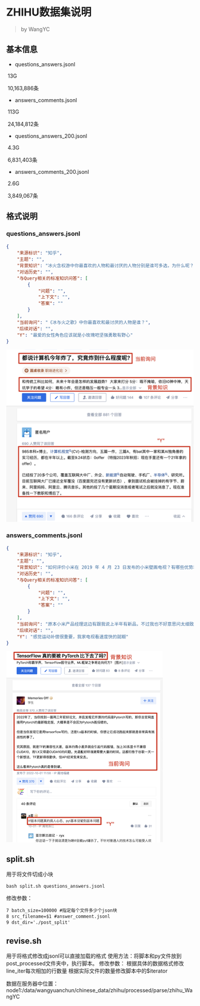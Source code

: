 # ZHIHU数据集说明

> by WangYC

## 基本信息

* questions_answers.jsonl

​	13G

​	10,163,886条

* answers_comments.jsonl

​	113G

​	24,184,812条

* questions_answers_200.jsonl

​	4.3G

​	6,831,403条

* answers_comments_200.jsonl

​	2.6G

​	3,849,067条

## 格式说明

### questions_answers.jsonl

```json
{
    "来源标识": "知乎",
    "主题": "",
    "背景知识": "冰火含权游中你最喜欢的人物和最讨厌的人物分别是谁可多选，为什么呢？",
    "对话历史": "",
    "与Query相关的标准知识问答": [
        {
            "问题": "",
            "上下文": "",
            "答案": ""
        }
    ],
    "当前询问": "《冰与火之歌》中你最喜欢和最讨厌的人物是谁？",
    "后续对话": "",
    "Y": "最爱的女性角色应该就是小玫瑰吧坚强勇敢有野心"
}
```

<img src="readme.assets/image-20221003090140173.png" alt="image-20221003090140173" style="zoom:50%;" />

### answers_comments.jsonl

```json
{
    "来源标识": "知乎",
    "主题": "",
    "背景知识": "如何评价小米在 2019 年 4 月 23 日发布的小米壁画电视？有哪些优势和不足？",
    "对话历史": "",
    "与Query相关的标准知识问答": [
        {
            "问题": "",
            "上下文": "",
            "答案": ""
        }
    ],
    "当前询问": "原本小米产品经理这边有跟我说上半年有新品，不过我也不好意思问太细致，毕竟涉及商业机密，所以也是两点钟看的发布会，准备过几天去小米之家看看实物。首先从普通电视层面分析，电视嘛，看画面的，最重要的当然应该是画质好不好。不过很多人不懂电视，不知道怎么评价电视好坏，看电视也是安卓系统，就拿评价手机的套路去评价电视，怎么评价呢？当然就是看性能强不强，也就是看运行内存和存储空间。要知道，国产谁家电视性能最强？不是小米哦，其实是乐视电视，恐怕乐视电视的性能真的是举世无双，看看，3运行内存，72双核53双核处理器，32存储空间，牛不牛？这可比小米电视性能强多了，结果呢？结果乐视倒闭了回到开头，一台智能电视好不好，最重要的还是看画质好不好，而不是性能强不强，当然了，性能是重要的，但是并非第一重要。而画质好不好，则是看电视上画质处理技术的使用，比如运动补偿，光控分区，画质处理芯，广色域技术，1000尼特的屏幕峰值亮度等，不是看屏幕是不是进口的哦！这又是另一个重大且普遍的误解了，这里不详细展开。关于电视的画质处理技术，请参考高端智能电视应该有哪些画质处理技术蓝大仙人的文章知乎53428716小米这款屏幕是真4吗？是的，目前小米电视没有假4的。全面屏这款没数据，大概率是国产屏幕。壁画版说了是三星屏智能电视真4屏幕面板与假4的区别。蓝大仙人的文章知乎53427321那么小米这款电视用了哪些画质处理技术呢？支持是真的吗？对不起，没有用到，以上提到的画质处理技术均未用到。连运动补偿都没有。没有运动补偿的电视，在观看高速运动的画面时，比如篮球足球比赛，画面会出现比较明显的拖影模糊抖动情况。也仅仅是支持解码而已，由于没有画质处理技术的支持，显示不出效果。但是这个价位没运动补偿正常吗？不正常，6000上下国产传统品牌普遍都有运动补偿了。甚至索尼657500也有。小米壁画电视性能算强吗？说实话，这个性能在这个价位只能算中等，没有明显优势。那小米壁画电视有什么优势呢？外置音响，这个效果还是比内置音响的电视好的。超薄屏幕，普通液晶电视由于放置主板，难免突出一大块，小米这款是分体的，所以可以做平。但是分体式主机不等于网络机顶盒，不可随便替换，用盒子也是插分体主机上，而不是插电视上。远场语音，配合小爱同学，这个功能传统国产品牌，线下款普遍都做了，还是比较实用的功能。支持远程控制米家设备，这个功能也是比较实用的，毕竟米家设备种类还是挺多的，价格也亲民，我家就有好几件，智能家庭设备种类一定要多，不然这个功能就是鸡肋，传统国产品牌电视这方面生态就远不如小米。再说一下小米电视的定位和布局，小米电视就是定位中低端，布局中低端市场，不跟传统品牌争中高端，也确实没这个实力去争，中低端才是市场主力，占80的市场份额，小米是成功的，看销量就知道了，同时小米很多机型也不靠硬件赚钱，总体配置还算良心。如果说社会上有80的穷人，20的富人，那么小米的用户群主要就是这80的人，他们对价格敏感，就算用上了顶尖的技术，也没人买账，因此小米电视只要在保证基本功能的前提下，尽可能降低价格，把55寸4电视降价到2500元内，43寸高清降低到1500元内，消费者就美滋滋买买买。况且小米也不靠卖硬件赚钱，重要的是占领尽可能多的市场，然后用广告等方式后期盈利。所以小米真的不需要啥高端技术，没必要。2019年一月最新智能电视选购攻略蓝大仙人的文章知乎53975303智能电视真4屏幕面板与假4的区别。蓝大仙人的文章知乎534273213293二维码自动识别",
    "后续对话": "",
    "Y": "感觉运动补偿很重要，我家电视看速度快的就糊"
}
```

<img src="readme.assets/image-20221003090426148.png" alt="image-20221003090426148" style="zoom:50%;" />

## split.sh

用于将文件切成小块

```shell
bash split.sh questions_answers.jsonl
```

修改参数：

```shell
7 batch_size=100000 #指定每个文件多少个json块
8 src_filename=$1 #answer_comment.jsonl
9 dst_dir='./post_split'
```
## revise.sh

用于将格式修改成jsonl可以直接加载的格式
使用方法：将脚本和py文件放到post_processed文件夹中，执行脚本。
修改参数：
根据具体的数据格式修改line_iter每次相加的行数量
根据实际文件的数量修改脚本中的$iterator

数据在服务器中位置：node1:/data/wangyuanchun/chinese_data/zhihu/processed/parse/zhihu_WangYC
